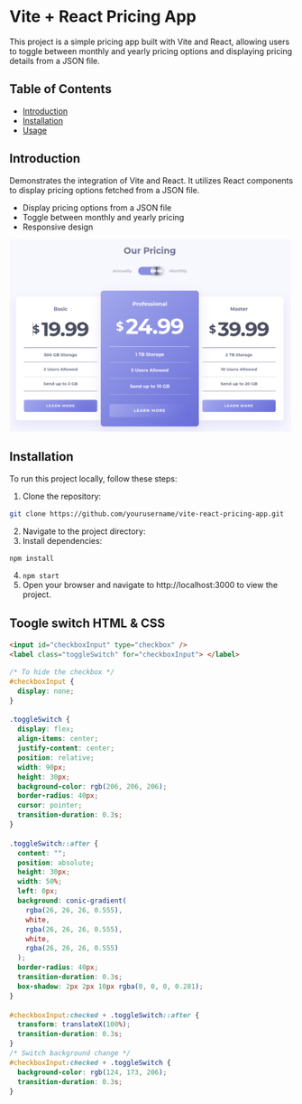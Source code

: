 # Vite + React Pricing App

This project is a simple pricing app built with Vite and React, allowing users to toggle between monthly and yearly pricing options and displaying pricing details from a JSON file.

## Table of Contents

- [Introduction](#introduction)
- [Installation](#installation)
- [Usage](#usage)

## Introduction

Demonstrates the integration of Vite and React.
It utilizes React components to display pricing options fetched from a JSON file.

- Display pricing options from a JSON file
- Toggle between monthly and yearly pricing
- Responsive design

<img src="public/screenshot.png" width="500px">

## Installation

To run this project locally, follow these steps:

1. Clone the repository:

```bash
git clone https://github.com/yourusername/vite-react-pricing-app.git
```

2. Navigate to the project directory:
3. Install dependencies:

```bash
npm install
```

4. `npm start`
5. Open your browser and navigate to http://localhost:3000 to view the project.

## Toogle switch HTML & CSS

```html
<input id="checkboxInput" type="checkbox" />
<label class="toggleSwitch" for="checkboxInput"> </label>
```

```css
/* To hide the checkbox */
#checkboxInput {
  display: none;
}

.toggleSwitch {
  display: flex;
  align-items: center;
  justify-content: center;
  position: relative;
  width: 90px;
  height: 30px;
  background-color: rgb(206, 206, 206);
  border-radius: 40px;
  cursor: pointer;
  transition-duration: 0.3s;
}

.toggleSwitch::after {
  content: "";
  position: absolute;
  height: 30px;
  width: 50%;
  left: 0px;
  background: conic-gradient(
    rgba(26, 26, 26, 0.555),
    white,
    rgba(26, 26, 26, 0.555),
    white,
    rgba(26, 26, 26, 0.555)
  );
  border-radius: 40px;
  transition-duration: 0.3s;
  box-shadow: 2px 2px 10px rgba(0, 0, 0, 0.281);
}

#checkboxInput:checked + .toggleSwitch::after {
  transform: translateX(100%);
  transition-duration: 0.3s;
}
/* Switch background change */
#checkboxInput:checked + .toggleSwitch {
  background-color: rgb(124, 173, 206);
  transition-duration: 0.3s;
}
```
